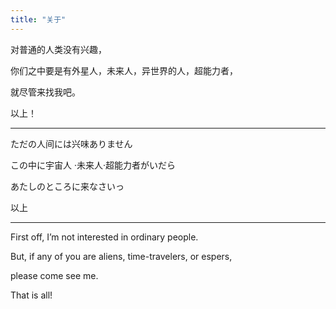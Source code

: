 ```yaml
---
title: "关于"
---
```


对普通的人类没有兴趣，

你们之中要是有外星人，未来人，异世界的人，超能力者，

就尽管来找我吧。

以上！

---

ただの人间には兴味ありません

この中に宇宙人 ·未来人·超能力者がいだら

あたしのところに来なさいっ

以上

---

First off, I’m not interested in ordinary people.

But, if any of you are aliens, time-travelers, or espers,

please come see me.

That is all!
